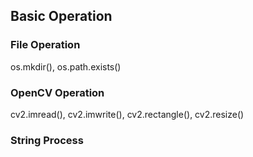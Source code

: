 ## Basic Operation
### File Operation
os.mkdir(), os.path.exists()
### OpenCV Operation
cv2.imread(), cv2.imwrite(), cv2.rectangle(), cv2.resize()
### String Process
